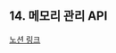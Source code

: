 ## 14. 메모리 관리 API

[노션 링크](https://parallel-shrine-c64.notion.site/14-API-1cf7d6692ca880cd8a33d3681cc7ed16)
